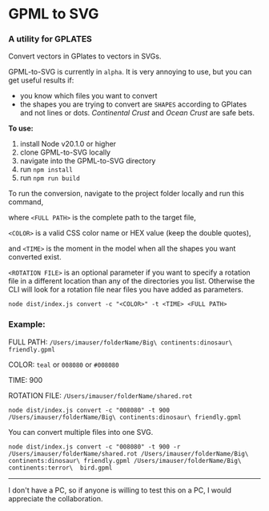 # GPML to SVG
### A utility for GPLATES

Convert vectors in GPlates to vectors in SVGs.

GPML-to-SVG is currently in `alpha`. It is very annoying to use, but you can get useful results if:

- you know which files you want to convert
- the shapes you are trying to convert are `SHAPES` according to GPlates and not lines or dots. _Continental Crust_ and _Ocean Crust_ are safe bets.


**To use:**
1. install Node v20.1.0 or higher 
2. clone GPML-to-SVG locally
3. navigate into the GPML-to-SVG directory
4. run `npm install`
5. run `npm run build`


To run the conversion, navigate to the project folder locally and run this command, 

where  `<FULL PATH>` is the complete path to the target file, 

`<COLOR>` is a valid CSS color name or HEX value (keep the double quotes), 

and `<TIME>` is the moment in the model when all the shapes you want converted exist.

`<ROTATION FILE>` is an optional parameter if you want to specify a rotation file in a different location than any of the directories you list. Otherwise the CLI will look for a rotation file near files you have added as parameters.

`node dist/index.js convert -c "<COLOR>" -t <TIME> <FULL PATH>`

### Example:
FULL PATH: `/Users/imauser/folderName/Big\ continents:dinosaur\ friendly.gpml`

COLOR: `teal` or `008080` or `#008080`

TIME: 900

ROTATION FILE: `/Users/imauser/folderName/shared.rot`

`node dist/index.js convert -c "008080" -t 900 /Users/imauser/folderName/Big\ continents:dinosaur\ friendly.gpml`

You can convert multiple files into one SVG.

`node dist/index.js convert -c "008080" -t 900 -r /Users/imauser/folderName/shared.rot /Users/imauser/folderName/Big\ continents:dinosaur\ friendly.gpml /Users/imauser/folderName/Big\ continents:terror\  bird.gpml`

-----------
I don't have a PC, so if anyone is willing to test this on a PC, I would appreciate the collaboration.
